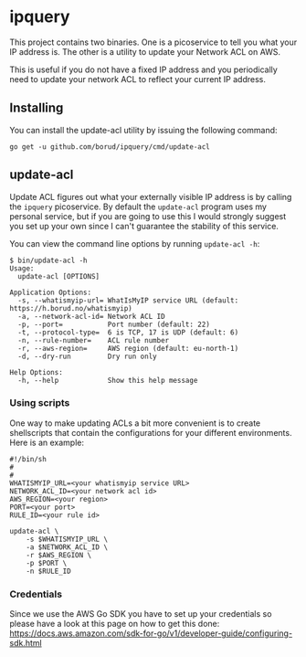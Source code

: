 # ipquery

This project contains two binaries.  One is a picoservice to tell you
what your IP address is.  The other is a utility to update your
Network ACL on AWS.

This is useful if you do not have a fixed IP address and you
periodically need to update your network ACL to reflect your current
IP address.

## Installing

You can install the update-acl utility by issuing the following command:

    go get -u github.com/borud/ipquery/cmd/update-acl

## update-acl

Update ACL figures out what your externally visible IP address is by
calling the `ipquery` picoservice.  By default the `update-acl`
program uses my personal service, but if you are going to use this I
would strongly suggest you set up your own since I can't guarantee
the stability of this service.

You can view the command line options by running `update-acl -h`:

    $ bin/update-acl -h
    Usage:
      update-acl [OPTIONS]
    
    Application Options:
      -s, --whatismyip-url= WhatIsMyIP service URL (default: https://h.borud.no/whatismyip)
      -a, --network-acl-id= Network ACL ID
      -p, --port=           Port number (default: 22)
      -t, --protocol-type=  6 is TCP, 17 is UDP (default: 6)
      -n, --rule-number=    ACL rule number
      -r, --aws-region=     AWS region (default: eu-north-1)
      -d, --dry-run         Dry run only
    
    Help Options:
      -h, --help            Show this help message

### Using scripts

One way to make updating ACLs a bit more convenient is to create
shellscripts that contain the configurations for your different
environments.  Here is an example:

    #!/bin/sh
    #
    #
	WHATISMYIP_URL=<your whatismyip service URL>
    NETWORK_ACL_ID=<your network acl id>
    AWS_REGION=<your region>
    PORT=<your port>
    RULE_ID=<your rule id>
    
    update-acl \
	    -s $WHATISMYIP_URL \
    	-a $NETWORK_ACL_ID \
    	-r $AWS_REGION \
    	-p $PORT \
    	-n $RULE_ID

### Credentials

Since we use the AWS Go SDK you have to set up your credentials so
please have a look at this page on how to get this done:
https://docs.aws.amazon.com/sdk-for-go/v1/developer-guide/configuring-sdk.html

